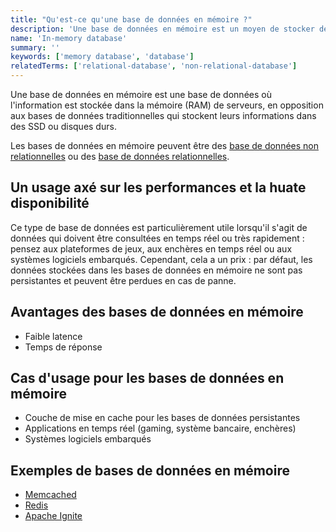 ```yaml
---
title: "Qu'est-ce qu'une base de données en mémoire ?"
description: 'Une base de données en mémoire est un moyen de stocker des informations pour un accès le plus performant et rapide possible.'
name: 'In-memory database'
summary: ''
keywords: ['memory database', 'database']
relatedTerms: ['relational-database', 'non-relational-database']
---
```


Une base de données en mémoire est une base de données où l'information est stockée dans la mémoire (RAM) de serveurs, en opposition aux bases de données traditionnelles qui stockent leurs informations dans des SSD ou disques durs.

Les bases de données en mémoire peuvent être des [base de données non relationnelles](#non-relational-database "Qu'est-ce qu'une base de données non relationnelle ?") ou des [base de données relationnelles](#relational-database "Qu'est-ce qu'une base de données relationnelle ?").

## Un usage axé sur les performances et la huate disponibilité

Ce type de base de données est particulièrement utile lorsqu'il s'agit de données qui doivent être consultées en temps réel ou très rapidement : pensez aux plateformes de jeux, aux enchères en temps réel ou aux systèmes logiciels embarqués. Cependant, cela a un prix : par défaut, les données stockées dans les bases de données en mémoire ne sont pas persistantes et peuvent être perdues en cas de panne.

## Avantages des bases de données en mémoire

- Faible latence
- Temps de réponse

## Cas d'usage pour les bases de données en mémoire

- Couche de mise en cache pour les bases de données persistantes
- Applications en temps réel (gaming, système bancaire, enchères)
- Systèmes logiciels embarqués

## Exemples de bases de données en mémoire

- [Memcached](https://memcached.org/)
- [Redis](https://redis.io/)
- [Apache Ignite](https://ignite.apache.org/)
